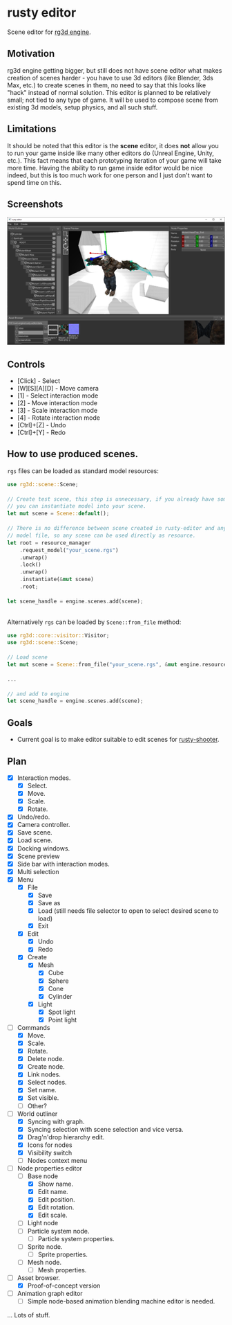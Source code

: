 # rusty editor

Scene editor for [rg3d engine](https://github.com/mrDIMAS/rg3d).

## Motivation

rg3d engine getting bigger, but still does not have scene editor what makes creation of scenes harder - you have to use 3d editors (like Blender, 3ds Max, etc.) to create scenes in them, no need to say that this looks like "hack" instead of normal solution. This editor is planned to be relatively small; not tied to any type of game. It will be used to compose scene from existing 3d models, setup physics, and all such stuff.

## Limitations

It should be noted that this editor is the **scene** editor, it does **not** allow you to run your game inside like many other editors do (Unreal Engine, Unity, etc.). This fact means that each prototyping iteration of your game will take more time. Having the ability to run game inside editor would be nice indeed, but this is too much work for one person and I just don't want to spend time on this.

## Screenshots

![1](screenshots/1.png?raw=true "Editor")

## Controls

- [Click] - Select
- [W][S][A][D] - Move camera
- [1] - Select interaction mode
- [2] - Move interaction mode
- [3] - Scale interaction mode
- [4] - Rotate interaction mode
- [Ctrl]+[Z] - Undo
- [Ctrl]+[Y] - Redo

## How to use produced scenes.

`rgs` files can be loaded as standard model resources:

```rust
use rg3d::scene::Scene;

// Create test scene, this step is unnecessary, if you already have some scene
// you can instantiate model into your scene.
let mut scene = Scene::default();

// There is no difference between scene created in rusty-editor and any other
// model file, so any scene can be used directly as resource. 
let root = resource_manager
	.request_model("your_scene.rgs")
	.unwrap()
	.lock()
	.unwrap()
	.instantiate(&mut scene)
	.root;
	
let scene_handle = engine.scenes.add(scene);
	
```

Alternatively `rgs` can be loaded by `Scene::from_file` method:

```rust
use rg3d::core::visitor::Visitor;
use rg3d::scene::Scene;

// Load scene
let mut scene = Scene::from_file("your_scene.rgs", &mut engine.resource_manager.lock().unwrap()).unwrap();

...

// and add to engine
let scene_handle = engine.scenes.add(scene);

```

## Goals

- Current goal is to make editor suitable to edit scenes for [rusty-shooter](https://github.com/mrDIMAS/rusty-shooter). 

## Plan

- [x] Interaction modes.
	- [x] Select.
	- [x] Move.
	- [x] Scale.
	- [x] Rotate.
- [x] Undo/redo.
- [x] Camera controller.
- [x] Save scene.
- [x] Load scene.
- [x] Docking windows.
- [x] Scene preview
- [x] Side bar with interaction modes.
- [x] Multi selection
- [x] Menu
	- [x] File
		- [x] Save
		- [x] Save as
		- [x] Load (still needs file selector to open to select desired scene to load)
		- [x] Exit
	- [x] Edit
		- [x] Undo
		- [x] Redo
	- [x] Create
		- [x] Mesh
			- [x] Cube
			- [x] Sphere
			- [x] Cone
			- [x] Cylinder
		- [x] Light
			- [x] Spot light
			- [x] Point light
- [ ] Commands
	- [x] Move.
	- [x] Scale.
	- [x] Rotate.
	- [x] Delete node.
	- [x] Create node.
	- [x] Link nodes.
	- [x] Select nodes.
	- [x] Set name.
	- [x] Set visible.
	- [ ] Other?
- [ ] World outliner
	- [x] Syncing with graph.
	- [x] Syncing selection with scene selection and vice versa.
	- [x] Drag'n'drop hierarchy edit.
	- [x] Icons for nodes
	- [x] Visibility switch
	- [ ] Nodes context menu
- [ ] Node properties editor
	- [ ] Base node
		- [x] Show name.
		- [x] Edit name.
		- [x] Edit position.
		- [x] Edit rotation.
		- [x] Edit scale.
	- [ ] Light node
	- [ ] Particle system node.
		- [ ] Particle system properties.
	- [ ] Sprite node.
		- [ ] Sprite properties.
	- [ ] Mesh node.
		- [ ] Mesh properties.
- [ ] Asset browser.
	- [x] Proof-of-concept version
- [ ] Animation graph editor
	- [ ] Simple node-based animation blending machine editor is needed.

... Lots of stuff.